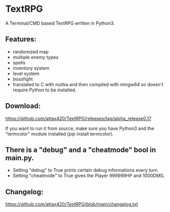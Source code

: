 # TextRPG
A Terminal/CMD based TextRPG written in Python3.

## Features:
- randomized map
- multiple enemy types
- spells
- inventory system
- level system
- bossfight
- translated to C with nuitka and then compiled with mingw64 so doesn't require Python to be installed.

## Download: 
https://github.com/attax420/TextRPG/releases/tag/alpha_release0.17  

If you want to run it from source, make sure you have Python3 and the "termcolor" module installed (pip install termcolor).

## There is a "debug" and a "cheatmode" bool in main.py.
- Setting "debug" to True prints certain debug informations every turn.
- Setting "cheatmode" to True gives the Player 999999HP and 1000DMG.

## Changelog:
https://github.com/attax420/TextRPG/blob/main/changelog.txt
